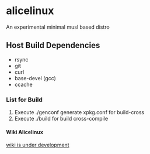# alicelinux
An experimental minimal musl based distro

## Host Build Dependencies
* rsync
* git
* curl
* base-devel (gcc)
* ccache

### List for Build
1. Execute ./genconf generate xpkg.conf for build-cross 
2. Execute ./build for build cross-compile

#### Wiki Alicelinux
[wiki is under development](https://github.com/walber-vaz/alicelinux/wiki)

